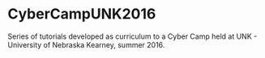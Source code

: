 # CyberCampUNK2016
Series of tutorials developed as curriculum to a Cyber Camp held at UNK - University of Nebraska Kearney, summer 2016.
